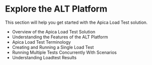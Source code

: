 # Explore the ALT Platform

This section will help you get started with the Apica Load Test solution.

* Overview of the Apica Load Test Solution
* Understanding the Features of the ALT Platform
* Apica Load Test Terminology
* Creating and Running a Single Load Test
* Running Multiple Tests Concurrently With Scenarios
* Understanding Loadtest Results

